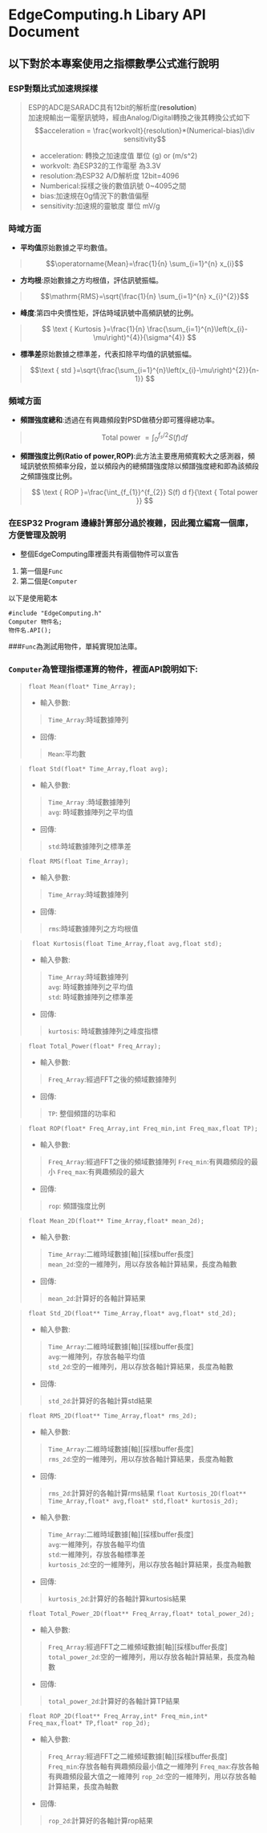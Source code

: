 # EdgeComputing.h Libary API Document 
## 以下對於本專案使用之指標數學公式進行說明
### ESP對類比式加速規採樣
> ESP的ADC是SARADC具有12bit的解析度(**resolution**)  
> 加速規輸出一電壓訊號時，經由Analog/Digital轉換之後其轉換公式如下  
> $$acceleration = \frac{workvolt}{resolution}*(Numerical-bias)\div sensitivity$$  
> + acceleration: 轉換之加速度值 單位 (g) or (m/s^2) 
> + workvolt: 為ESP32的工作電壓 為3.3V
> + resolution:為ESP32 A/D解析度 12bit=4096
> + Numberical:採樣之後的數值訊號 0~4095之間
> + bias:加速規在0g情況下的數值偏壓
> + sensitivity:加速規的靈敏度 單位 mV/g
### 時域方面
* **平均值**原始數據之平均數值。
>$$\operatorname{Mean}=\frac{1}{n} \sum_{i=1}^{n} x_{i}$$
* **方均根**:原始數據之方均根值，評估訊號振幅。


>$$\mathrm{RMS}=\sqrt{\frac{1}{n} \sum_{i=1}^{n} x_{i}^{2}}$$

* **峰度**:第四中央慣性矩，評估時域訊號中高頻訊號的比例。
>$$ \text { Kurtosis }=\frac{1}{n} \frac{\sum_{i=1}^{n}\left(x_{i}-\mu\right)^{4}}{\sigma^{4}} $$

* **標準差**原始數據之標準差，代表扣除平均值的訊號振幅。
>$$\text { std }=\sqrt{\frac{\sum_{i=1}^{n}\left(x_{i}-\mu\right)^{2}}{n-1}} $$
### 頻域方面
* **頻譜強度總和**:透過在有興趣頻段對PSD做積分即可獲得總功率。
>$$ \text { Total power }=\int_{0}^{f_{s} / 2} S(f) d f $$
* **頻譜強度比例(Ratio of power,ROP)**:此方法主要應用頻寬較大之感測器，頻域訊號依照頻率分段，並以頻段內的總頻譜強度除以頻譜強度總和即為該頻段之頻譜強度比例。
>$$ \text { ROP }=\frac{\int_{f_{1}}^{f_{2}} S(f) d f}{\text { Total power }} $$

### 在ESP32 Program 邊緣計算部分過於複雜，因此獨立編寫一個庫，方便管理及說明
* 整個EdgeComputing庫裡面共有兩個物件可以宣告
1. 第一個是```Func```
2. 第二個是```Computer```

以下是使用範本

```
#include "EdgeComputing.h"
Computer 物件名;
物件名.API();
```
###```Func```為測試用物件，單純實現加法庫。

### ```Computer```為管理指標運算的物件，裡面API說明如下:
> ```float Mean(float* Time_Array);```
> * 輸入參數: 
>>```Time_Array```:時域數據陣列
> * 回傳:
>>```Mean```:平均數

> ```float Std(float* Time_Array,float avg);```
> * 輸入參數: 
>>```Time_Array``` :時域數據陣列  
>>```avg```: 時域數據陣列之平均值
> * 回傳:
>> ```std```:時域數據陣列之標準差

> ```float RMS(float Time_Array);```
> * 輸入參數:
>>```Time_Array```:時域數據陣列
> * 回傳:
>> ```rms```:時域數據陣列之方均根值

> ``` float Kurtosis(float Time_Array,float avg,float std);```
> * 輸入參數:
>> ```Time_Array```:時域數據陣列  
>> ```avg```: 時域數據陣列之平均值  
>> ```std```: 時域數據陣列之標準差
> * 回傳:
>> ```kurtosis```: 時域數據陣列之峰度指標

> ```float Total_Power(float* Freq_Array);```
> * 輸入參數:
>> ```Freq_Array```:經過FFT之後的頻域數據陣列
> * 回傳:
>> ```TP```: 整個頻譜的功率和

> ```float ROP(float* Freq_Array,int Freq_min,int Freq_max,float TP);```
> * 輸入參數:
>> ```Freq_Array```:經過FFT之後的頻域數據陣列
>> ```Freq_min```:有興趣頻段的最小
>> ```Freq_max```:有興趣頻段的最大
> * 回傳:
>> ```rop```: 頻譜強度比例

> ```float Mean_2D(float** Time_Array,float* mean_2d);```
> * 輸入參數:
>> ```Time_Array```:二維時域數據[軸][採樣buffer長度]  
>> ```mean_2d```:空的一維陣列，用以存放各軸計算結果，長度為軸數
> * 回傳:
>> ```mean_2d```:計算好的各軸計算結果

> ```float Std_2D(float** Time_Array,float* avg,float* std_2d);```
> * 輸入參數:
>> ```Time_Array```:二維時域數據[軸][採樣buffer長度]  
>> ```avg```:一維陣列，存放各軸平均值  
>> ```std_2d```:空的一維陣列，用以存放各軸計算結果，長度為軸數
> * 回傳:
>> ```std_2d```:計算好的各軸計算std結果

> ```float RMS_2D(float** Time_Array,float* rms_2d);```
> * 輸入參數:
>> ```Time_Array```:二維時域數據[軸][採樣buffer長度]  
>> ```rms_2d```:空的一維陣列，用以存放各軸計算結果，長度為軸數
> * 回傳:
>> ```rms_2d```:計算好的各軸計算rms結果
> ```float Kurtosis_2D(float** Time_Array,float* avg,float* std,float* kurtosis_2d);```
> * 輸入參數:
>> ```Time_Array```:二維時域數據[軸][採樣buffer長度]  
>> ```avg```:一維陣列，存放各軸平均值  
>> ```std```:一維陣列，存放各軸標準差  
>> ```kurtosis_2d```:空的一維陣列，用以存放各軸計算結果，長度為軸數
> * 回傳:
>> ```kurtosis_2d```:計算好的各軸計算kurtosis結果

> ```float Total_Power_2D(float** Freq_Array,float* total_power_2d);```
> * 輸入參數:
>>```Freq_Array```:經過FFT之二維頻域數據[軸][採樣buffer長度]  
>>```total_power_2d```:空的一維陣列，用以存放各軸計算結果，長度為軸數
> * 回傳:
>>```total_power_2d```:計算好的各軸計算TP結果

> ```float ROP_2D(float** Freq_Array,int* Freq_min,int* Freq_max,float* TP,float* rop_2d);```
> * 輸入參數:
>>```Freq_Array```:經過FFT之二維頻域數據[軸][採樣buffer長度]  
>>```Freq_min```:存放各軸有興趣頻段最小值之一維陣列 
>>```Freq_max```:存放各軸有興趣頻段最大值之一維陣列 
>>```rop_2d```:空的一維陣列，用以存放各軸計算結果，長度為軸數
> * 回傳:
>>```rop_2d```:計算好的各軸計算rop結果
